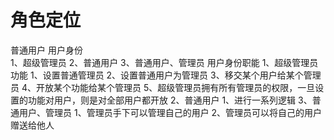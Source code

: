 # 角色定位

普通用户
	用户身份  
			1、超级管理员
			2、普通用户
			3、普通用户、管理员
	用户身份职能
			1、超级管理员功能 
				1、设置普通管理员
				2、设置普通用户为管理员
				3、移交某个用户给某个管理员
				4、开放某个功能给某个管理员
				5、超级管理员拥有所有管理员的权限，一旦设置的功能对用户，则是对全部用户都开放
			2、普通用户
				1、进行一系列逻辑
			3、普通用户、管理员
				1、管理员手下可以管理自己的用户
				2、管理员可以将自己的用户赠送给他人
